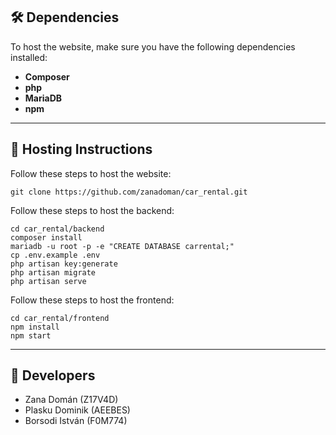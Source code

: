 ## 🛠️ Dependencies

To host the website, make sure you have the following dependencies installed:

- **Composer**
- **php**
- **MariaDB**
- **npm**

---

## 🔧 Hosting Instructions

Follow these steps to host the website:
```
git clone https://github.com/zanadoman/car_rental.git
```

Follow these steps to host the backend:
```
cd car_rental/backend
composer install
mariadb -u root -p -e "CREATE DATABASE carrental;"
cp .env.example .env
php artisan key:generate
php artisan migrate
php artisan serve
```

Follow these steps to host the frontend:
```
cd car_rental/frontend
npm install
npm start
```

---

## 💪 Developers
- Zana Domán (Z17V4D)
- Plasku Dominik (AEEBES)
- Borsodi István (F0M774)
